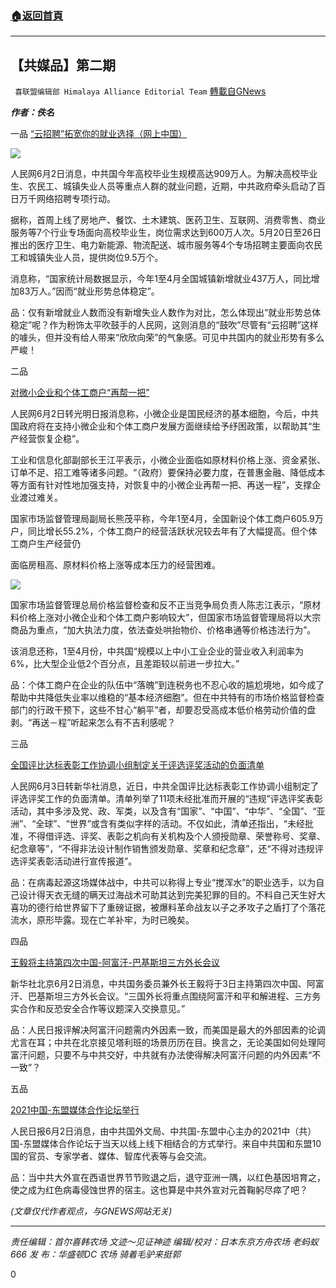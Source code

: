 ###  [:house:返回首頁](https://github.com/ourhimalayas/txt)
---

## 【共媒品】第二期
` 喜联盟编辑部 Himalaya Alliance Editorial Team` [轉載自GNews](https://gnews.org/zh-hans/1300061/)

***作者：佚名***

一品
[“云招聘”拓宽你的就业选择（网上中国）](http://society.people.com.cn/n1/2021/0602/c1008-32120013.html)

![]()![](https://gnews-media-offload.s3.amazonaws.com/wp-content/uploads/2021/06/05081628/111-2.jpg)

人民网6月2日消息，中共国今年高校毕业生规模高达909万人。为解决高校毕业生、农民工、城镇失业人员等重点人群的就业问题，近期，中共政府牵头启动了百日万千网络招聘专项行动。

据称，首周上线了房地产、餐饮、土木建筑、医药卫生、互联网、消费零售、商业服务等7个行业专场面向高校毕业生，岗位需求达到600万人次。5月20日至26日推出的医疗卫生、电力新能源、物流配送、城市服务等4个专场招聘主要面向农民工和城镇失业人员，提供岗位9.5万个。

消息称，“国家统计局数据显示，今年1至4月全国城镇新增就业437万人，同比增加83万人。”因而“就业形势总体稳定”。

品：仅有新增就业人数而没有新增失业人数作为对比，怎么体现出“就业形势总体稳定”呢？作为粉饰太平吹鼓手的人民网，这则消息的“鼓吹”尽管有“云招聘”这样的噱头，但并没有给人带来“欣欣向荣”的气象感。可见中共国内的就业形势有多么严峻！

二品

[对微小企业和个体工商户“再帮一把”](http://finance.people.com.cn/n1/2021/0602/c1004-32119883.html)

人民网6月2日转光明日报消息称，小微企业是国民经济的基本细胞，今后，中共国政府将在支持小微企业和个体工商户发展方面继续给予纾困政策，以帮助其“生产经营恢复企稳”。

工业和信息化部副部长王江平表示，小微企业面临如原材料价格上涨、资金紧张、订单不足、招工难等诸多问题。“（政府）要保持必要力度，在普惠金融、降低成本等方面有针对性地加强支持，对恢复中的小微企业再帮一把、再送一程”，支撑企业渡过难关。

国家市场监督管理局副局长熊茂平称，今年1至4月，全国新设个体工商户605.9万户，同比增长55.2%，个体工商户的经营活跃状况较去年有了大幅提高。但个体工商户生产经营仍

面临房租高、原材料价格上涨等成本压力的经营困难。

![]()![](https://gnews-media-offload.s3.amazonaws.com/wp-content/uploads/2021/06/05082115/2222.jpg)

国家市场监督管理总局价格监督检查和反不正当竞争局负责人陈志江表示，“原材料价格上涨对小微企业和个体工商户影响较大”，但国家市场监督管理局将以大宗商品为重点，“加大执法力度，依法查处哄抬物价、价格串通等价格违法行为”。

该消息还称，1至4月份，中共国“规模以上中小工业企业的营业收入利润率为6%，比大型企业低2个百分点，且差距较以前进一步拉大。”

品：个体工商户在企业的队伍中“落魄”到连税务也不忍心收的尴尬境地，如今成了帮助中共降低失业率以维稳的“基本经济细胞”。但在中共特有的市场价格监督检查部门的行政干预下，这些不甘心“躺平”者，却要忍受高成本低价格劳动价值的盘剥。“再送－程”听起来怎么有不吉利感呢？

三品

[全国评比达标表彰工作协调小组制定关于评选评奖活动的负面清单](http://politics.people.com.cn/n1/2021/0603/c1001-32121046.html)

人民网6月3日转新华社消息，近日，中共全国评比达标表彰工作协调小组制定了评选评奖工作的负面清单。清单列举了11项未经批准而开展的“违规”评选评奖表彰活动，其中多涉及党、政、军类，以及含有“国家”、“中国”、“中华”、“全国”、“亚洲”、“全球”、“世界”或含有类似字样的活动。不仅如此，清单还指出，“未经批准，不得借评选、评奖、表彰之机向有关机构及个人颁授勋章、荣誉称号、奖章、纪念章等”，“不得非法设计制作销售颁发勋章、奖章和纪念章”，还“不得对违规评选评奖表彰活动进行宣传报道”。

品：在病毒起源这场媒体战中，中共可以称得上专业“搅浑水”的职业选手，以为自己设计得天衣无缝的瞒天过海战术可助其达到完美犯罪的目的。不料自己天生好大喜功的德行给世界留下了重磅证据，被爆料革命战友以子之矛攻子之盾打了个落花流水，原形毕露。现在亡羊补牢，为时已晚矣。

四品

[王毅将主持第四次中国-阿富汗-巴基斯坦三方外长会议](http://world.people.com.cn/n1/2021/0603/c1002-32120985.html)

新华社北京6月2日消息，中共国务委员兼外长王毅将于3日主持第四次中国、阿富汗、巴基斯坦三方外长会议。“三国外长将重点围绕阿富汗和平和解进程、三方务实合作和反恐安全合作等议题深入交换意见。”

品：人民日报评解决阿富汗问题需内外因素一致，而美国是最大的外部因素的论调尤言在耳；中共在北京接见塔利班的场景历历在目。换言之，无论美国如何处理阿富汗问题，只要不与中共交好，中共就有办法使得解决阿富汗问题的内外因素“不一致”？

五品

[2021中国-东盟媒体合作论坛举行](http://world.people.com.cn/n1/2021/0603/c1002-32120986.html)

人民日报6月2日消息，由中共国外文局、中共国-东盟中心主办的2021中（共）国-东盟媒体合作论坛于当天以线上线下相结合的方式举行。来自中共国和东盟10国的官员、专家学者、媒体、智库代表等与会交流。

品：当中共大外宣在西语世界节节败退之后，退守亚洲一隅，以红色基因培育之，使之成为红色病毒侵蚀世界的宿主。这也算是中共外宣对元首鞠躬尽瘁了吧？

*(文章仅代作者观点，与GNEWS网站无关)*

* * *

*责任编辑：首尔喜韩农场 文迹～见证神迹
编辑/校对：日本东京方舟农场 老蚂蚁666
发 布：华盛顿DC 农场 骑着毛驴来挺郭*



0
